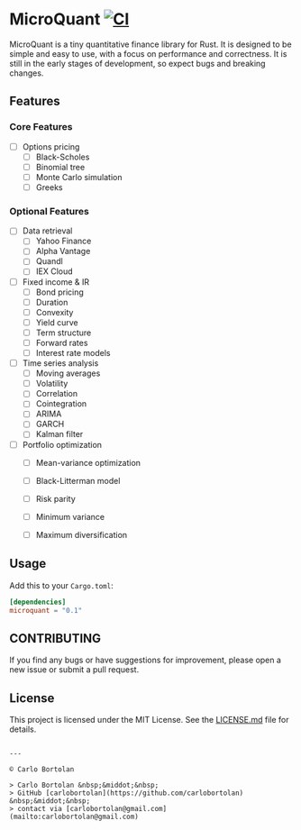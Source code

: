 
# MicroQuant  [![CI](https://github.com/carlobortolan/MicroQuant/actions/workflows/ci.yml/badge.svg)](https://github.com/carlobortolan/MicroQuant/actions/workflows/ci.yml)

MicroQuant is a tiny quantitative finance library for Rust. It is designed to be simple and easy to use, with a focus on performance and correctness. It is still in the early stages of development, so expect bugs and breaking changes.

## Features

### Core Features

- [ ] Options pricing
  - [ ] Black-Scholes
  - [ ] Binomial tree
  - [ ] Monte Carlo simulation
  - [ ] Greeks 

### Optional Features

- [ ] Data retrieval
  - [ ] Yahoo Finance
  - [ ] Alpha Vantage
  - [ ] Quandl
  - [ ] IEX Cloud
- [ ] Fixed income & IR
  - [ ] Bond pricing
  - [ ] Duration
  - [ ] Convexity
  - [ ] Yield curve
  - [ ] Term structure
  - [ ] Forward rates
  - [ ] Interest rate models
- [ ] Time series analysis
  - [ ] Moving averages
  - [ ] Volatility
  - [ ] Correlation
  - [ ] Cointegration
  - [ ] ARIMA
  - [ ] GARCH
  - [ ] Kalman filter
- [ ] Portfolio optimization
  - [ ] Mean-variance optimization
  - [ ] Black-Litterman model
  - [ ] Risk parity
  - [ ] Minimum variance
  - [ ] Maximum diversification


## Usage

Add this to your `Cargo.toml`:

```toml
[dependencies]
microquant = "0.1"
```

## CONTRIBUTING

If you find any bugs or have suggestions for improvement, please open a new issue or submit a pull request.

## License

This project is licensed under the MIT License. See the [LICENSE.md](LICENSE.md) file for details.
```

---

© Carlo Bortolan

> Carlo Bortolan &nbsp;&middot;&nbsp;
> GitHub [carlobortolan](https://github.com/carlobortolan) &nbsp;&middot;&nbsp;
> contact via [carlobortolan@gmail.com](mailto:carlobortolan@gmail.com)
